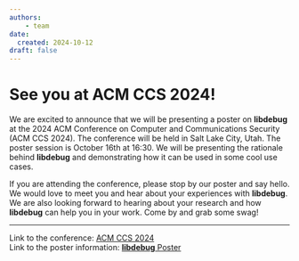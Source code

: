 ```yaml
---
authors:
    - team
date:
  created: 2024-10-12
draft: false
---
```


# See you at ACM CCS 2024!
We are excited to announce that we will be presenting a poster on **libdebug** at the 2024 ACM Conference on Computer and Communications Security (ACM CCS 2024). The conference will be held in Salt Lake City, Utah. The poster session is October 16th at 16:30. We will be presenting the rationale behind **libdebug** and demonstrating how it can be used in some cool use cases.

If you are attending the conference, please stop by our poster and say hello. We would love to meet you and hear about your experiences with **libdebug**. We are also looking forward to hearing about your research and how **libdebug** can help you in your work. Come by and grab some swag!

---
Link to the conference: [ACM CCS 2024](https://www.sigsac.org/ccs/CCS2024/)<br>
Link to the poster information: [**libdebug** Poster](https://libdebug.org/other/ccs24.html)
